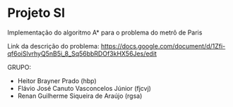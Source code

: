 # Projeto SI
Implementação do algoritmo A* para o problema do metrô de Paris

Link da descrição do problema: https://docs.google.com/document/d/1Zfi-qf6oiSlvrhyQ5nB5i_8_Sq56bbRDOf3kHX56Jes/edit

GRUPO:
- Heitor Brayner Prado (hbp)
- Flávio José Canuto Vasconcelos Júnior (fjcvj)
- Renan Guilherme Siqueira de Araújo (rgsa)